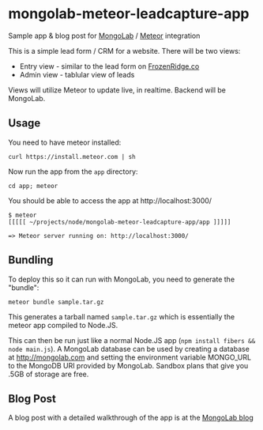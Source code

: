 mongolab-meteor-leadcapture-app
===============================

Sample app &amp; blog post for [MongoLab](http://mongolab.com) / [Meteor](http://meteor.com) integration

This is a simple lead form / CRM for a website. There will be two views:

* Entry view - similar to the lead form on [FrozenRidge.co](http://frozenridge.co)
* Admin view - tablular view of leads

Views will utilize Meteor to update live, in realtime. Backend will be MongoLab.


## Usage

You need to have meteor installed:

`curl https://install.meteor.com | sh`

Now run the app from the `app` directory:

`cd app; meteor`

You should be able to access the app at http://localhost:3000/

```
$ meteor
[[[[[ ~/projects/node/mongolab-meteor-leadcapture-app/app ]]]]]

=> Meteor server running on: http://localhost:3000/
```

## Bundling

To deploy this so it can run with MongoLab, you need to generate the "bundle":

`meteor bundle sample.tar.gz`

This generates a tarball named `sample.tar.gz` which is essentially the meteor
app compiled to Node.JS.

This can then be run just like a normal Node.JS app (`npm install fibers && node main.js`). A MongoLab database can be used by creating a database at
http://mongolab.com and setting the environment variable MONGO_URL to the
MongoDB URI provided by MongoLab. Sandbox plans that give you .5GB of storage
are free.

## Blog Post

A blog post with a detailed walkthrough of the app is at the [MongoLab blog](http://blog.mongolab.com/2013/05/build-your-own-lead-capture-page-with-meteor-and-mongolab-in-minutes/)
